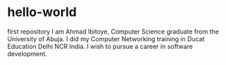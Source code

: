 # hello-world
first repository
I am Ahmad Ibitoye, Computer Science graduate from the University of Abuja. I did my Computer Networking training in Ducat Education Delhi NCR India. I wish to pursue a career in software development.
